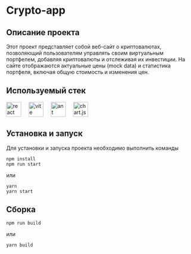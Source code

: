 # Crypto-app

## Описание проекта
Этот проект представляет собой веб-сайт о криптовалютах, позволяющий пользователям управлять своим виртуальным портфелем, добавляя криптовалюты и отслеживая их инвестиции. На сайте отображаются актуальные цены (mock data) и статистика портфеля, включая общую стоимость и изменения цен.

## Используемый стек
<div align="left">

  <img src="https://cdn.jsdelivr.net/gh/devicons/devicon/icons/react/react-original.svg" height="40" alt="react logo"  />
  <img width="12" />
  <img src="https://raw.githubusercontent.com/vitejs/vite/2a88f71aef87ed23b155af26f8aca6bb7f65e899/docs/public/logo.svg" height="40" alt="vite"  />
  <img width="12" />
  <img src="https://cdn.worldvectorlogo.com/logos/ant-design-2.svg" height="40" alt="ant design"  />
  <img width="12" />
  <img src="https://www.chartjs.org/img/chartjs-logo.svg" height="40" alt="chart.js"  />
</div>


## Установка и запуск
Для установки и запуска проекта необходимо выполнить команды

```
npm install
npm run start
```

или

```
yarn
yarn start
```
## Сборка

```
npm run build
```

или

```
yarn build
```

